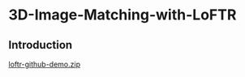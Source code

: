 # 3D-Image-Matching-with-LoFTR

## Introduction

[loftr-github-demo.zip](https://github.com/MDSALMANSHAMS/3D-Image-Matching-with-LoFTR/files/12001031/loftr-github-demo.zip)
